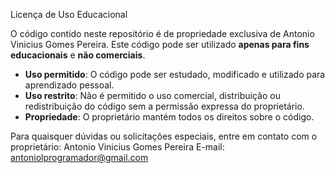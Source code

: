 Licença de Uso Educacional

O código contido neste repositório é de propriedade exclusiva de Antonio Vinicius Gomes Pereira. Este código pode ser utilizado **apenas para fins educacionais** e **não comerciais**.

- **Uso permitido**: O código pode ser estudado, modificado e utilizado para aprendizado pessoal.
- **Uso restrito**: Não é permitido o uso comercial, distribuição ou redistribuição do código sem a permissão expressa do proprietário.
- **Propriedade**: O proprietário mantém todos os direitos sobre o código.

Para quaisquer dúvidas ou solicitações especiais, entre em contato com o proprietário:
Antonio Vinicius Gomes Pereira
E-mail: antoniolprogramador@gmail.com
